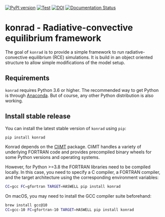 [![PyPI version](https://badge.fury.io/py/konrad.svg)](https://badge.fury.io/py/konrad)
[![Test](https://github.com/atmtools/konrad/workflows/Test/badge.svg?branch=master)](https://github.com/atmtools/konrad/commits/master)
[![DOI](https://zenodo.org/badge/DOI/10.5281/zenodo.1313687.svg)](https://doi.org/10.5281/zenodo.1313687)
[![Documentation Status](https://readthedocs.org/projects/konrad/badge/?version=latest)](https://konrad.readthedocs.io/en/latest/?badge=latest)

# konrad - Radiative-convective equilibrium framework

The goal of ``konrad`` is to provide a simple framework to run
radiative-convective equilibrium (RCE) simulations. It is build in an object
oriented structure to allow simple modifications of the model setup.

## Requirements
``konrad`` requires Python 3.6 or higher. The recommended way to get
Python is through [Anaconda](https://www.continuum.io/downloads).
But of course, any other Python distribution is also working.

## Install stable release
You can install the latest stable version of ``konrad`` using ``pip``:
```bash
pip install konrad
```

Konrad depends on the [CliMT](https://github.com/CliMT/climt) package.
CliMT handles a variety of underlying FORTRAN code and provides precompiled
binary wheels for some Python versions and operating systems.

However, for Python >=3.8 the FORTRAN libraries need to be compiled locally.
In this case, you need to specify a C compiler, a FORTRAN compiler, and the
target architecture using the corresponding environment variables:
```bash
CC=gcc FC=gfortran TARGET=HASWELL pip install konrad
```

On macOS, you may need to install the GCC compiler suite beforehand:
```bash
brew install gcc@10
CC=gcc-10 FC=gfortran-10 TARGET=HASWELL pip install konrad
```
